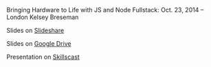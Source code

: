 Bringing Hardware to Life with JS and Node
Fullstack: Oct. 23, 2014 – London
Kelsey Breseman

Slides on [Slideshare](http://www.slideshare.net/TechnicalMachine/bringing-hardware-to-life-with-js-and-node)

Slides on [Google Drive](https://docs.google.com/presentation/d/1snwuFpZdGrnS-3mqvChEN1GjBPVIsf5IA3213s2OSGg/edit?usp=sharing)

Presentation on [Skillscast](https://skillsmatter.com/skillscasts/5793-bringing-hardware-to-life-with-js-and-node)
